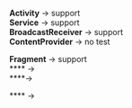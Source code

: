 **Activity** -> support </br>
**Service** -> support </br>
**BroadcastReceiver** -> support </br>
**ContentProvider** -> no test </br>

**Fragment** -> support </br>
**** ->  </br>
****->  </br>

**** ->  </br>
